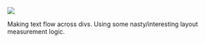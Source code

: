 ![](https://db-feed.s3.amazonaws.com/legacy/gif-2022-04-06_12-09-47-1649261607.gif)

Making text flow across divs. Using some nasty/interesting layout measurement logic. 
